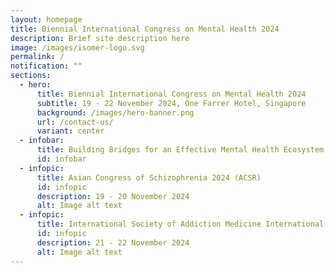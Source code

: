 ```yaml
---
layout: homepage
title: Biennial International Congress on Mental Health 2024
description: Brief site description here
image: /images/isomer-logo.svg
permalink: /
notification: ""
sections:
  - hero:
      title: Biennial International Congress on Mental Health 2024
      subtitle: 19 - 22 November 2024, One Farrer Hotel, Singapore
      background: /images/hero-banner.png
      url: /contact-us/
      variant: center
  - infobar:
      title: Building Bridges for an Effective Mental Health Ecosystem
      id: infobar
  - infopic:
      title: Asian Congress of Schizophrenia 2024 (ACSR)
      id: infopic
      description: 19 - 20 November 2024
      alt: Image alt text
  - infopic:
      title: International Society of Addiction Medicine International C
      id: infopic
      description: 21 - 22 November 2024
      alt: Image alt text
---
```

